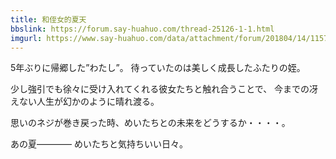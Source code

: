 ```yaml
---
title: 和侄女的夏天
bbslink: https://forum.say-huahuo.com/thread-25126-1-1.html
imgurl: https://www.say-huahuo.com/data/attachment/forum/201804/14/115711ak2gxgjt3zessj6q.jpg
---
```


5年ぶりに帰郷した”わたし”。
待っていたのは美しく成長したふたりの姪。

少し強引でも徐々に受け入れてくれる彼女たちと触れ合うことで、
今までの冴えない人生が幻かのように晴れ渡る。

思いのネジが巻き戻った時、めいたちとの未来をどうするか・・・・。

あの夏――――
めいたちと気持ちいい日々。<!--more-->
